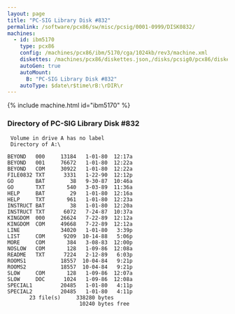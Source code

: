 ```yaml
---
layout: page
title: "PC-SIG Library Disk #832"
permalink: /software/pcx86/sw/misc/pcsig/0001-0999/DISK0832/
machines:
  - id: ibm5170
    type: pcx86
    config: /machines/pcx86/ibm/5170/cga/1024kb/rev3/machine.xml
    diskettes: /machines/pcx86/diskettes.json,/disks/pcsig0/pcx86/diskettes.json
    autoGen: true
    autoMount:
      B: "PC-SIG Library Disk #832"
    autoType: $date\r$time\rB:\rDIR\r
---
```


{% include machine.html id="ibm5170" %}

### Directory of PC-SIG Library Disk #832

     Volume in drive A has no label
     Directory of A:\

    BEYOND   000     13184   1-01-80  12:17a
    BEYOND   001     76672   1-01-80  12:22a
    BEYOND   COM     30922   1-01-80  12:22a
    FILE0832 TXT      3331   1-22-90  12:12p
    GO       BAT        38   9-30-87  10:46a
    GO       TXT       540   3-03-89  11:36a
    HELP     BAT        29   1-01-80  12:16a
    HELP     TXT       961   1-01-80  12:23a
    INSTRUCT BAT        38   1-01-80  12:20a
    INSTRUCT TXT      6072   7-24-87  10:37a
    KINGDOM  000     26624   7-22-89  12:12a
    KINGDOM  COM     49668   7-22-89  12:12a
    LINE             34020   1-01-80   3:39p
    LIST     COM      9209  10-14-88   5:06p
    MORE     COM       384   3-08-83  12:00p
    NOSLOW   COM       128   1-09-86  12:08a
    README   TXT      7224   2-12-89   6:03p
    ROOMS1           18557  10-04-84   9:21p
    ROOMS2           18557  10-04-84   9:21p
    SLOW     COM       128   1-09-86  12:07a
    SLOW     DOC      1024   1-09-86  12:08a
    SPECIAL1         20485   1-01-80   4:11p
    SPECIAL2         20485   1-01-80   4:11p
           23 file(s)     338280 bytes
                           10240 bytes free
